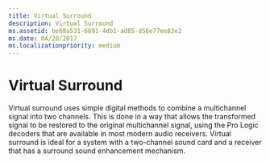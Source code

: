```yaml
---
title: Virtual Surround
description: Virtual Surround
ms.assetid: be68a531-6691-4db1-ad85-d56e77ee82e2
ms.date: 04/20/2017
ms.localizationpriority: medium
---
```


# Virtual Surround


Virtual surround uses simple digital methods to combine a multichannel signal into two channels. This is done in a way that allows the transformed signal to be restored to the original multichannel signal, using the Pro Logic decoders that are available in most modern audio receivers. Virtual surround is ideal for a system with a two-channel sound card and a receiver that has a surround sound enhancement mechanism.

 

 




